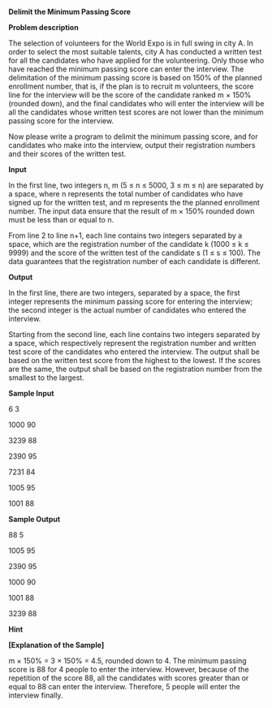 **Delimit the Minimum Passing Score**

**Problem description**

The selection of volunteers for the World Expo is in full swing in city A. In order to select the most suitable talents, city A has conducted a written test for all the candidates who have applied for the volunteering. Only those who have reached the minimum passing score can enter the interview. The delimitation of the minimum passing score is based on 150% of the planned enrollment number, that is, if the plan is to recruit m volunteers, the score line for the interview will be the score of the candidate ranked m × 150% (rounded down), and the final candidates who will enter the interview will be all the candidates whose written test scores are not lower than the minimum passing score for the interview.

Now please write a program to delimit the minimum passing score, and for candidates who make into the interview, output their registration numbers and their scores of the written test.

**Input**

In the first line, two integers n, m (5 ≤ n ≤ 5000, 3 ≤ m ≤ n) are separated by a space, where n represents the total number of candidates who have signed up for the written test, and m represents the the planned enrollment number. The input data ensure that the result of m × 150% rounded down must be less than or equal to n.

From line 2 to line n+1, each line contains two integers separated by a space, which are the registration number of the candidate k (1000 ≤ k ≤ 9999) and the score of the written test of the candidate s (1 ≤ s ≤ 100). The data guarantees that the registration number of each candidate is different.

**Output**

In the first line, there are two integers, separated by a space, the first integer represents the minimum passing score for entering the interview; the second integer is the actual number of candidates who entered the interview.

Starting from the second line, each line contains two integers separated by a space, which respectively represent the registration number and written test score of the candidates who entered the interview. The output shall be based on the written test score from the highest to the lowest. If the scores are the same, the output shall be based on the registration number from the smallest to the largest.

**Sample Input**

6 3

1000 90

3239 88

2390 95

7231 84

1005 95

1001 88

**Sample Output**

88 5

1005 95

2390 95

1000 90

1001 88

3239 88

**Hint**

**\[Explanation of the Sample\]**

m × 150% = 3 × 150% = 4.5, rounded down to 4. The minimum passing score is 88 for 4 people to enter the interview. However, because of the repetition of the score 88, all the candidates with scores greater than or equal to 88 can enter the interview. Therefore, 5 people will enter the interview finally.
